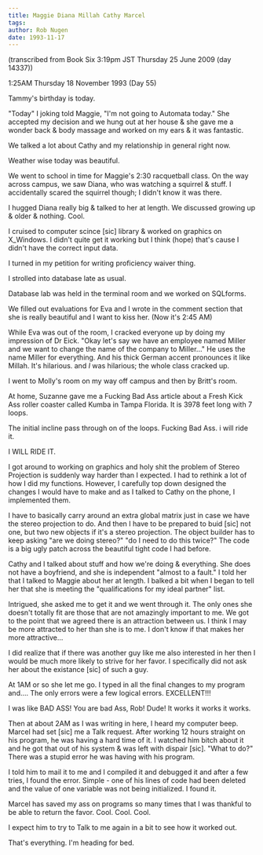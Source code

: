 ```yaml
---
title: Maggie Diana Millah Cathy Marcel
tags: 
author: Rob Nugen
date: 1993-11-17
---
```


<!-- tags: -->
<!-- events: -->
<!-- people: Maggie, Diana, Cathy, Marcel -->
<!-- locations: Univeristy of Houston -->
<p class="note">(transcribed from Book Six 3:19pm JST Thursday 25 June 2009 (day 14337))</p>

<p class="date">1:25AM Thursday 18 November 1993 (Day 55)</p>

<p>Tammy's birthday is today.</p>

<p>&quot;Today&quot; I joking told Maggie, &quot;I'm not going to Automata today.&quot; She
accepted my decision and we hung out at her house &amp; she gave me a wonder back &amp; body
massage and worked on my ears &amp; it was fantastic.</p>

<p>We talked a lot about Cathy and my relationship in general right now.</p>

<p>Weather wise today was beautiful.</p>

<p>We went to school in time for Maggie's 2:30 racquetball class.  On the way across campus, we saw
Diana, who was watching a squirrel &amp; stuff.  I accidentally scared the squirrel though; I didn't
know it was there.</p>

<p>I hugged Diana really big &amp; talked to her at length.  We discussed growing up &amp; older
&amp; nothing.  Cool.</p>

<p>I cruised to computer scince [sic] library &amp; worked on graphics on X_Windows.  I didn't
quite get it working but I think (hope) that's cause I didn't have the correct input data.</p>

<p>I turned in my petition for writing proficiency waiver thing.</p>

<p>I strolled into database late as usual.</p>

<p>Database lab was held in the terminal room and we worked on SQLforms.</p>

<p>We filled out evaluations for Eva and I wrote in the comment section that she is really
beautiful and I want to kiss her.  (Now it's 2:45 AM)</p>

<p>While Eva was out of the room, I cracked everyone up by doing my impression of Dr
Eick. &quot;Okay let's say we have an employee named Miller and we want to change the name of the
company to Miller...&quot; He uses the name Miller for everything.  And his thick German accent
pronounces it like Millah.  It's hilarious.  and <em>I</em> was hilarious; the whole class cracked
up.</p>

<p>I went to Molly's room on my way off campus and then by Britt's room.</p>

<p>At home, Suzanne gave me a Fucking Bad Ass article about a Fresh Kick Ass roller coaster called
Kumba in Tampa Florida.  It is 3978 feet long with 7 loops.</p>

<p>The initial incline pass through on of the loops.  Fucking Bad Ass.  i will ride it.</p>

<p>I WILL RIDE IT.</p>

<p>I got around to working on graphics and holy shit the problem of Stereo Projection is suddenly
way harder than I expected.  I had to rethink a lot of how I did my functions.  However, I
carefully top down designed the changes I would have to make and as I talked to Cathy on the phone,
I implemented them.</p>

<p>I have to basically carry around an extra global matrix just in case we have the stereo
projection to do.  And then I have to be prepared to buid [sic] not one, but two new objects if
it's a stereo projection.  The object builder has to keep asking &quot;are we doing stereo?&quot;
&quot;do I need to do this twice?&quot;  The code is a big ugly patch across the beautiful tight
code I had before.</p>

<p>Cathy and I talked about stuff and how we're doing &amp; everything.  She does not have a
boyfriend, and she is independent &quot;almost to a fault.&quot;  I told her that I talked to
Maggie about her at length.  I balked a bit when I began to tell her that she is meeting the
&quot;qualifications for my ideal partner&quot; list.</p>

<p>Intrigued, she asked me to get it and we went through it.  The only ones she doesn't totally fit
are those that are not amazingly important to me.  We got to the point that we agreed there is an
attraction between us.  I think I may be more attracted to her than she is to me.  I don't know if
that makes her more attractive...</p>

<p>I did realize that if there was another guy like me also interested in her then I would be much
more likely to strive for her favor.  I specifically did not ask her about the existance [sic] of
such a guy.</p>

<p>At 1AM or so she let me go.  I typed in all the final changes to my program and.... The only
errors were a few logical errors.  EXCELLENT!!!</p>

<p>I was like BAD ASS!  You are bad Ass, Rob!  Dude!  It works it works it works.</p>

<p>Then at about 2AM as I was writing in here, I heard my computer beep.  Marcel had set [sic] me a
Talk request.  After working 12 hours straight on his program, he was having a hard time of it.  I
watched him bitch about it and he got that out of his system &amp; was left with dispair [sic].
&quot;What to do?&quot; There was a stupid error he was having with his program.</p>

<p>I told him to mail it to me and I compiled it and debugged it and after a few tries, I found the
error.  Simple - one of his lines of code had been deleted and the value of one variable was not
being initialized.  I found it.</p>

<p>Marcel has saved my ass on programs so many times that I was thankful to be able to return the
favor.  Cool.  Cool.  Cool.</p>

<p>I expect him to try to Talk to me again in a bit to see how it worked out.</p>

<p>That's everything.  I'm heading for bed.</p>
